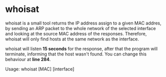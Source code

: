 # whoisat

whoisat is a small tool returns the IP address assign to a given  MAC addres, by sending an ARP packet to the whole network of the selected interface and looking at the source MAC address of the responses. 
Therefore, whoisat will only find hosts at the same network as the interface.

whoisat will listen **15 seconds** for the response, after that the program will terminate, informing that the host wasn't found. You can change this behaviour at **line 284**.

Usage: whoisat [MAC] [interface]
